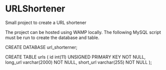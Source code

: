 # URLShortener
 Small project to create a URL shortener

The project can be hosted using WAMP locally. The following MySQL script must be run to create the database and table.

CREATE DATABASE url_shorterner;

CREATE TABLE urls (
    id int(11) UNSIGNED PRIMARY KEY NOT NULL,
    long_url varchar(2000) NOT NULL,
    short_url varchar(255) NOT NULL
);